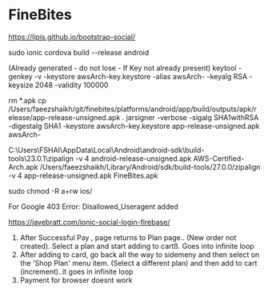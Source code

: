 # FineBites


https://lipis.github.io/bootstrap-social/

  <link href="https://maxcdn.bootstrapcdn.com/font-awesome/4.7.0/css/font-awesome.min.css" rel="stylesheet">
 <link href="https://maxcdn.bootstrapcdn.com/bootstrap/3.3.7/css/bootstrap.min.css" rel="stylesheet">
  <link href="https://cdnjs.cloudflare.com/ajax/libs/bootstrap-social/5.1.1/bootstrap-social.css" rel="stylesheet"> 

sudo ionic cordova build --release android	

(Already generated - do not lose - If Key not already present)
keytool -genkey -v -keystore  awsArch-key.keystore -alias awsArch- -keyalg RSA -keysize 2048 -validity 100000

rm *.apk
cp /Users/faeezshaikh/git/finebites/platforms/android/app/build/outputs/apk/release/app-release-unsigned.apk .
jarsigner -verbose -sigalg SHA1withRSA -digestalg SHA1 -keystore awsArch-key.keystore app-release-unsigned.apk awsArch-

C:\Users\FSHAI\AppData\Local\Android\android-sdk\build-tools\23.0.1\zipalign -v 4 android-release-unsigned.apk AWS-Certified-Arch.apk
/Users/faeezshaikh/Library/Android/sdk/build-tools/27.0.0/zipalign -v 4 app-release-unsigned.apk FineBites.apk


sudo chmod -R a+rw ios/

For Google 403 Error: Disallowed_Useragent added 
<preference name="OverrideUserAgent" value="Mozilla/5.0 Google" />

https://javebratt.com/ionic-social-login-firebase/



1. After Successful Pay , page returns to Plan page.. (New order not created). Select a plan and start adding to cartß. Goes into infinite loop
2. After adding to card, go back all the way to sidemeny and then select on the 'Shop Plan' menu item. (Select a different plan) and then add to cart (increment)..it goes in infinite loop
3. Payment for browser doesnt work